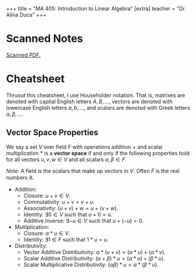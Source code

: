 +++
title = "MA 405: Introduction to Linear Algebra"
[extra]
teacher = "Dr. Alina Duca"
+++

# Scanned Notes

[Scanned PDF.](ma405.pdf)

# Cheatsheet

Thruout this cheatsheet, I use Householder notation. That is, matrixes are
denoted with capital English letters $A, B, ...$, vectors are denoted with
lowercase English letters $a, b, ...$, and scalars are denoted with Greek
letters $\alpha, \beta, ...$.

## Vector Space Properties

We say a set $V$ over field $F$ with operations addition $+$ and scalar
multiplication $*$ is a **vector space** if and only if the following properties
hold for all vectors $u, v, w \in V$ and all scalars $\alpha, \beta \in F$.

*Note:* A field is the scalars that make up vectors in $V$. Often $F$ is the
real numbers $\mathbb{R}$.

* Addition:
  * Closure: $u + v \in V$.
  * Commutativity: $u + v = v + u$.
  * Associativity: $(u + v) + w = u + (v + w)$.
  * Identity: $\exists 0 \in V$ such that $u + 0 = u$.
  * Additive Inverse: $\exists -u \in V$ such that $u + (-u) = 0$.
* Multiplication:
  * Closure: $\alpha * u \in V$.
  * Identity: $\exists 1 \in F$ such that $1 * u = u$.
* Distributivity:
  * Vector Additive Distributivity: $\alpha * (u + v) = (\alpha * u) + (\alpha *
    v)$.
  * Scalar Additive Distributivity: $(\alpha + \beta) * u = (\alpha * u) +
    (\beta * u)$.
  * Scalar Multiplicative Distributivity: $(\alpha\beta) * u = \alpha * (\beta *
    u)$.
